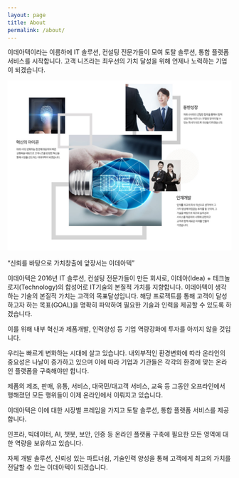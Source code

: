 ```yaml
---
layout: page
title: About
permalink: /about/
---
```


이데아텍이라는 이름하에 IT 솔루션, 컨설팅 전문가들이 모여 토탈 솔루션, 통합 플랫폼 서비스를 시작합니다. 고객 니즈라는 최우선의 가치 달성을 위해 언제나 노력하는 기업이 되겠습니다.

![about us](./assets/img/about/about.png)

“신뢰를 바탕으로 가치창출에 앞장서는 이데아텍”

이데아텍은 2016년 IT 솔루션, 컨설팅 전문가들이 만든 회사로, 이데아(Idea) + 테크놀로지(Technology)의 합성어로 IT기술의 본질적 가치를 지향합니다. 이데아텍이 생각하는 기술의 본질적 가치는 고객의 목표달성입니다. 해당 프로젝트를 통해 고객이 달성하고자 하는 목표(GOAL)을 명확히 파악하여 필요한 기술과 인력을 제공할 수 있도록 하겠습니다.



이를 위해 내부 혁신과 제품개발, 인력양성 등 기업 역량강화에 투자를 아끼지 않을 것입니다.

우리는 빠르게 변화하는 시대에 살고 있습니다. 내외부적인 환경변화에 따라 온라인의 중요성은 나날이 증가하고 있으며 이에 따라 기업과 기관들은 각각의 환경에 맞는 온라인 플랫폼을 구축해야만 합니다.

제품의 제조, 판매, 유통, 서비스, 대국민/대고객 서비스, 교육 등 그동안 오프라인에서 행해졌던 모든 행위들이 이제 온라인에서 이뤄지고 있습니다.



이데아텍은 이에 대한 시장별 프레임을 가지고 토탈 솔루션, 통합 플랫폼 서비스를 제공합니다.

인프라, 빅데이터, AI, 챗봇, 보안, 인증 등 온라인 플랫폼 구축에 필요한 모든 영역에 대한 역량을 보유하고 있습니다.

자체 개발 솔루션, 신뢰성 있는 파트너쉽, 기술인력 양성을 통해 고객에게 최고의 가치를 전달할 수 있는 이데아텍이 되겠습니다. 

